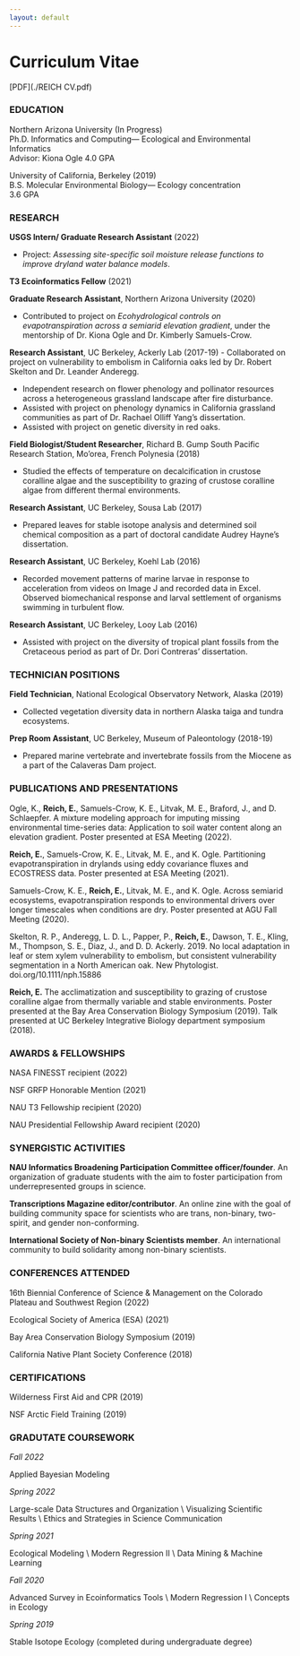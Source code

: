 ```yaml
---
layout: default
---
```


# Curriculum Vitae

[PDF](./REICH CV.pdf)


### EDUCATION

Northern Arizona University (In Progress)   
Ph.D. Informatics and Computing— Ecological and Environmental Informatics  
Advisor: Kiona Ogle
4.0 GPA

University of California, Berkeley (2019)   
B.S. Molecular Environmental Biology— Ecology concentration  
3.6 GPA


### RESEARCH

**USGS Intern/ Graduate Research Assistant** (2022)
- Project: *Assessing site-specific soil moisture release functions to improve dryland water balance models*.

**T3 Ecoinformatics Fellow** (2021)

**Graduate Research Assistant**, Northern Arizona University (2020)
- Contributed to project on *Ecohydrological controls on evapotranspiration across a semiarid elevation gradient*, under the mentorship of Dr. Kiona Ogle and Dr. Kimberly Samuels-Crow.

**Research Assistant**, UC Berkeley, Ackerly Lab (2017-19)
- Collaborated on project on vulnerability to embolism in California oaks led by Dr. Robert Skelton and Dr. Leander Anderegg.
- Independent research on flower phenology and pollinator resources across a heterogeneous grassland landscape after fire disturbance.
- Assisted with project on phenology dynamics in California grassland communities as part of Dr. Rachael Olliff Yang’s dissertation.
- Assisted with project on genetic diversity in red oaks.

**Field Biologist/Student Researcher**, Richard B. Gump South Pacific Research Station, Mo’orea, French Polynesia (2018)
- Studied the effects of temperature on decalcification in crustose coralline algae and the susceptibility to grazing of crustose coralline algae from different thermal environments.

**Research Assistant**, UC Berkeley, Sousa Lab (2017)  
- Prepared leaves for stable isotope analysis and determined soil chemical composition as a part of doctoral candidate Audrey Hayne’s dissertation.

**Research Assistant**, UC Berkeley, Koehl Lab (2016)
- Recorded movement patterns of marine larvae in response to acceleration from videos on Image J and recorded data in Excel. Observed biomechanical response and larval  settlement of organisms swimming in turbulent flow.

**Research Assistant**, UC Berkeley, Looy Lab (2016)
- Assisted with project on the diversity of tropical plant fossils from the Cretaceous period as part of Dr. Dori Contreras’ dissertation.


### TECHNICIAN POSITIONS

**Field Technician**, National Ecological Observatory Network, Alaska (2019)
- Collected vegetation diversity data in northern Alaska taiga and tundra ecosystems.

**Prep Room Assistant**, UC Berkeley, Museum of Paleontology (2018-19)
- Prepared marine vertebrate and invertebrate fossils from the Miocene as a part of the Calaveras Dam project.

### PUBLICATIONS AND PRESENTATIONS

Ogle, K., **Reich, E.**, Samuels-Crow, K. E., Litvak, M. E., Braford, J., and D. Schlaepfer. A mixture modeling approach for imputing missing environmental time-series data: Application to soil water content along an elevation gradient. Poster presented at ESA Meeting (2022).

**Reich, E.**, Samuels-Crow, K. E., Litvak, M. E., and K. Ogle. Partitioning evapotranspiration in drylands using eddy covariance fluxes and ECOSTRESS data. Poster presented at ESA Meeting (2021).

Samuels-Crow, K. E., **Reich, E.**, Litvak, M. E., and K. Ogle. Across semiarid ecosystems, evapotranspiration responds to environmental drivers over longer timescales when conditions are dry. Poster presented at AGU Fall Meeting (2020).

Skelton, R. P., Anderegg, L. D. L., Papper, P., **Reich, E.**, Dawson, T. E., Kling, M., Thompson, S. E., Diaz, J., and D. D. Ackerly. 2019. No local adaptation in leaf or stem xylem vulnerability to embolism, but consistent vulnerability segmentation in a North American oak. New Phytologist. doi.org/10.1111/nph.15886

**Reich, E.** The acclimatization and susceptibility to grazing of crustose coralline algae from thermally variable and stable environments. Poster presented at the Bay Area Conservation Biology Symposium (2019). Talk presented at UC Berkeley Integrative Biology department symposium (2018).


### AWARDS & FELLOWSHIPS

NASA FINESST recipient (2022)

NSF GRFP Honorable Mention (2021)

NAU T3 Fellowship recipient (2020)

NAU Presidential Fellowship Award recipient (2020)


### SYNERGISTIC ACTIVITIES

**NAU Informatics Broadening Participation Committee officer/founder**. An organization of graduate students with the aim to foster participation from underrepresented groups in science.

**Transcriptions Magazine editor/contributor**. An online zine with the goal of building community space for scientists who are trans, non-binary, two-spirit, and gender non-conforming.

**International Society of Non-binary Scientists member**. An international community to build solidarity among non-binary scientists.


### CONFERENCES ATTENDED

16th Biennial Conference of Science & Management on the Colorado Plateau and Southwest Region (2022)

Ecological Society of America (ESA) (2021)

Bay Area Conservation Biology Symposium (2019)

California Native Plant Society Conference (2018)  


### CERTIFICATIONS

Wilderness First Aid and CPR (2019)  

NSF Arctic Field Training (2019)  


### GRADUTATE COURSEWORK

*Fall 2022*

Applied Bayesian Modeling

*Spring 2022*

Large-scale Data Structures and Organization \\
Visualizing Scientific Results \\
Ethics and Strategies in Science Communication

*Spring 2021*

Ecological Modeling \\
Modern Regression II \\
Data Mining & Machine Learning

*Fall 2020*

Advanced Survey in Ecoinformatics Tools \\
Modern Regression I \\
Concepts in Ecology

*Spring 2019*

Stable Isotope Ecology (completed during undergraduate degree)
